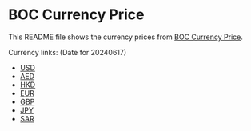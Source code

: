 # BOC Currency Price

This README file shows the currency prices from [BOC Currency Price](https://www.boc.cn/sourcedb/whpj/).

Currency links: (Date for 20240617)

- [USD](https://bocurrencyprice.techina.science/BOC_CURRENCY_PRICE/USD/20240617.json)
- [AED](https://bocurrencyprice.techina.science/BOC_CURRENCY_PRICE/AED/20240617.json)
- [HKD](https://bocurrencyprice.techina.science/BOC_CURRENCY_PRICE/HKD/20240617.json)
- [EUR](https://bocurrencyprice.techina.science/BOC_CURRENCY_PRICE/EUR/20240617.json)
- [GBP](https://bocurrencyprice.techina.science/BOC_CURRENCY_PRICE/GBP/20240617.json)
- [JPY](https://bocurrencyprice.techina.science/BOC_CURRENCY_PRICE/JPY/20240617.json)
- [SAR](https://bocurrencyprice.techina.science/BOC_CURRENCY_PRICE/SAR/20240617.json)
